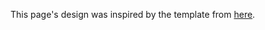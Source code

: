 This page's design was inspired by the template from [here](https://aimagelab.github.io/ReflectiVA/). 
